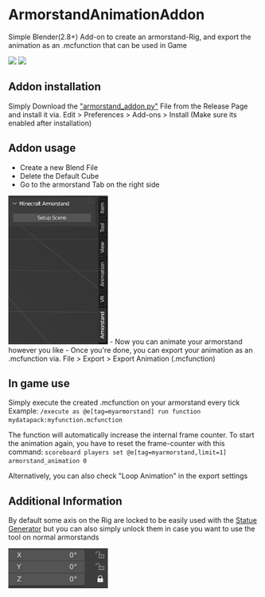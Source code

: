# ArmorstandAnimationAddon
 
Simple Blender(2.8+) Add-on to create an armorstand-Rig, and export the animation as an .mcfunction that can be used in Game

<img src="readme/blender-animation.gif" width="200" height="auto"> <img src="readme/minecraft-animation.gif" width="200" height="auto">  

## Addon installation
Simply Download the ["armorstand_addon.py"](https://github.com/raketenben/ArmorstandAnimationAddon/releases/tag/v1.0.0) File from the Release Page and install it via. Edit > Preferences > Add-ons > Install (Make sure its enabled after installation)

## Addon usage
- Create a new Blend File
- Delete the Default Cube
- Go to the armorstand Tab on the right side 
<img src="readme/setup_scene.png" width="200" height="auto">
- Now you can animate your armorstand however you like
- Once you're done, you can export your animation as an .mcfunction  via. File > Export > Export Animation (.mcfunction)

## In game use
Simply execute the created .mcfunction on your armorstand every tick
Example: `/execute as @e[tag=myarmorstand] run function mydatapack:myfunction.mcfunction`

The function will automatically increase the internal frame counter.
To start the animation again, you have to reset the frame-counter with this command:
`scoreboard players set @e[tag=myarmorstand,limit=1] armorstand_animation 0`

Alternatively, you can also check "Loop Animation" in the export settings

## Additional Information
By default some axis on the Rig are locked to be easily used with the [Statue Generator](https://raketenben.github.io/statue-generator/) but you can also simply unlock them in case you want to use the tool on normal armorstands

<img src="readme/lock.png" width="200" height="auto">